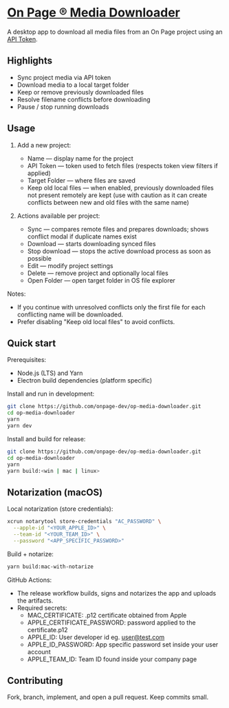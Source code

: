 # [On Page ® Media Downloader](https://app.onpage.it/#/help/advanced-tools/on-page-media-downloader/)

A desktop app to download all media files from an On Page project using an [API Token](https://app.onpage.it/#/help/advanced-tools/token-api-k).

## Highlights

- Sync project media via API token
- Download media to a local target folder
- Keep or remove previously downloaded files
- Resolve filename conflicts before downloading
- Pause / stop running downloads

## Usage

1. Add a new project:

   - Name — display name for the project
   - API Token — token used to fetch files (respects token view filters if applied)
   - Target Folder — where files are saved
   - Keep old local files — when enabled, previously downloaded files not present remotely are kept (use with caution as it can create conflicts between new and old files with the same name)

2. Actions available per project:
   - Sync — compares remote files and prepares downloads; shows conflict modal if duplicate names exist
   - Download — starts downloading synced files
   - Stop download — stops the active download process as soon as possible
   - Edit — modify project settings
   - Delete — remove project and optionally local files
   - Open Folder — open target folder in OS file explorer

Notes:

- If you continue with unresolved conflicts only the first file for each conflicting name will be downloaded.
- Prefer disabling "Keep old local files" to avoid conflicts.

## Quick start

Prerequisites:

- Node.js (LTS) and Yarn
- Electron build dependencies (platform specific)

Install and run in development:

```bash
git clone https://github.com/onpage-dev/op-media-downloader.git
cd op-media-downloader
yarn
yarn dev
```

Install and build for release:

```bash
git clone https://github.com/onpage-dev/op-media-downloader.git
cd op-media-downloader
yarn
yarn build:<win | mac | linux>
```

## Notarization (macOS)

Local notarization (store credentials):

```bash
xcrun notarytool store-credentials "AC_PASSWORD" \
  --apple-id "<YOUR_APPLE_ID>" \
  --team-id "<YOUR_TEAM_ID>" \
  --password "<APP_SPECIFIC_PASSWORD>"
```

Build + notarize:

```bash
yarn build:mac-with-notarize
```

GitHub Actions:

- The release workflow builds, signs and notarizes the app and uploads the artifacts.
- Required secrets:
  - MAC_CERTIFICATE: .p12 certificate obtained from Apple
  - APPLE_CERTIFICATE_PASSWORD: password applied to the certificate.p12
  - APPLE_ID: User developer id eg. user@test.com
  - APPLE_ID_PASSWORD: App specific password set inside your user account
  - APPLE_TEAM_ID: Team ID found inside your company page

## Contributing

Fork, branch, implement, and open a pull request. Keep commits small.